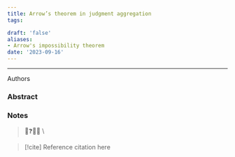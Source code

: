 ```yaml
---
title: Arrow’s theorem in judgment aggregation
tags:

draft: 'false'
aliases: 
- Arrow's impossibility theorem
date: '2023-09-16'
---
```

---
Authors

### Abstract


### Notes

>💭❓🧠💡 \


> [!cite] Reference
> citation here

